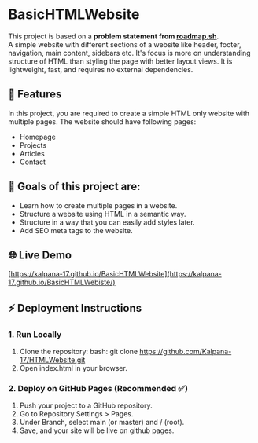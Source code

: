 # BasicHTMLWebsite

This project is based on a **problem statement from [roadmap.sh](https://roadmap.sh/projects/basic-html-website)**.  
A simple website with different sections of a website like header, footer, navigation, main content, sidebars etc. It's focus is more on understanding structure of HTML than styling the page with better layout views. It is lightweight, fast, and requires no external dependencies.

## 🚀 Features
In this project, you are required to create a simple HTML only website with multiple pages. The website should have following pages:
- Homepage
- Projects
- Articles
- Contact

## 🎯 Goals of this project are:
- Learn how to create multiple pages in a website.
- Structure a website using HTML in a semantic way.
- Structure in a way that you can easily add styles later.
- Add SEO meta tags to the website.

## 🌐 Live Demo
[https://kalpana-17.github.io/BasicHTMLWebsite](https://kalpana-17.github.io/BasicHTMLWebiste/)

## ⚡ Deployment Instructions
### 1. Run Locally
1. Clone the repository: bash: git clone https://github.com/Kalpana-17/HTMLWebsite.git
2. Open index.html in your browser.

### 2. Deploy on GitHub Pages (Recommended ✅)
1. Push your project to a GitHub repository.
2. Go to Repository Settings > Pages.
3. Under Branch, select main (or master) and / (root).
4. Save, and your site will be live on github pages.
